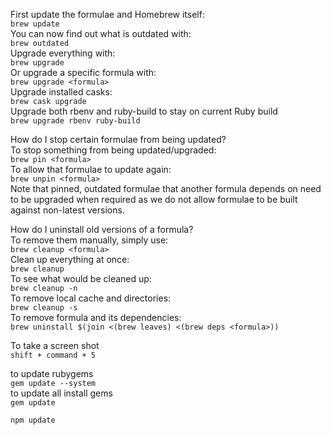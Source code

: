 First update the formulae and Homebrew itself:  
`brew update`  
You can now find out what is outdated with:  
`brew outdated`  
Upgrade everything with:  
`brew upgrade`  
Or upgrade a specific formula with:  
`brew upgrade <formula>`  
Upgrade installed casks:  
`brew cask upgrade`  
Upgrade both rbenv and ruby-build to stay on current Ruby build  
`brew upgrade rbenv ruby-build`  

How do I stop certain formulae from being updated?  
To stop something from being updated/upgraded:  
`brew pin <formula>`  
To allow that formulae to update again:  
`brew unpin <formula>`  
Note that pinned, outdated formulae that another formula depends on need to be upgraded when required as we do not allow formulae to be built against non-latest versions.  

How do I uninstall old versions of a formula?  
To remove them manually, simply use:  
`brew cleanup <formula>`  
Clean up everything at once:  
`brew cleanup`  
To see what would be cleaned up:  
`brew cleanup -n`  
To remove local cache and directories:  
`brew cleanup -s`  
To remove formula and its dependencies:  
`brew uninstall $(join <(brew leaves) <(brew deps <formula>))`  

To take a screen shot  
`shift + command + 5`  

to update rubygems  
`gem update --system`  
to update all install gems  
`gem update`  

`npm update`  
